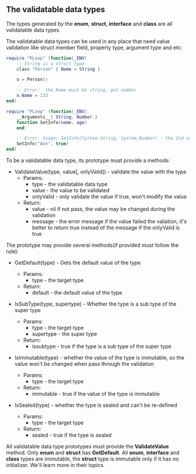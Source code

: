 
## The validatable data types

The types generated by the **enum**, **struct**, **interface** and **class** are all validatable data types.

The validatable data types can be used in any place that need value validation like struct member field, property type, argument type and etc:

```lua
require "PLoop" (function(_ENV)
	-- String is a struct type
	class "Person" { Name = String }

	o = Person()

	-- Error:  the Name must be string, got number
	o.Name = 123
end)
```

```lua
require "PLoop" (function(_ENV)
	__Arguments__{ String, Number }
	function SetInfo(name, age)
	end

	-- Error: Usage: SetInfo(System.String, System.Number) - the 2nd argument must be number, got boolean
	SetInfo("Ann", true)
end)
```

To be a validatable data type, its prototype must provide a methods:

* ValidateValue(type, value[, onlyValid])   - validate the value with the type
	* Params:
		* type      - the validatable data type
		* value     - the value to be validated
		* onlyValid - only validate the value if true, won't modify the value
	* Return:
		* value     - nil if not pass, the value may be changed during the validation
		* message   - the error message if the value failed the valiation, it's better to return true instead of the message if the onlyValid is true


The prototype may provide several methods(if provided must follow the rule):

* GetDefault(type)  - Gets the default value of the type
	* Params:
		* type      - the target type
	* Return:
		* default   - the default value of the type


* IsSubType(type, supertype)    - Whether the type is a sub type of the super type
	* Params:
		* type      - the target type
		* supertype - the super type
	* Return:
		* issubtype - true if the type is a sub type of the super type

* IsImmutable(type) - whether the value of the type is immutable, so the value won't be changed when pass through the validation
	* Params:
		* type      - the target type
	* Return:
		* immutable - true if the value of the type is immutable

* IsSealed(type)    - whether the type is sealed and can't be re-defined
	* Params:
		* type      - the target type
	* Return:
		* sealed    - true if the type is sealed

All validatable data type prototypes must provide the **ValidateValue** method. Only **enum** and **struct** has **GetDefault**. All **enum**, **interface** and **class** types are immutable, the **struct** type is immutable only if it has no initializer. We'll learn more in their topics.
